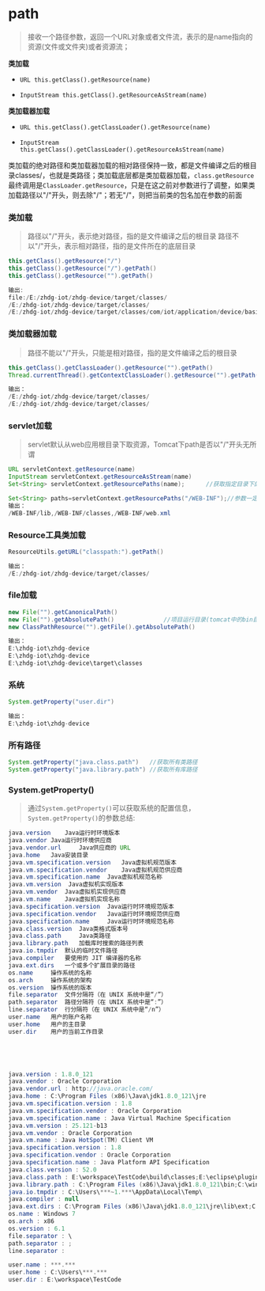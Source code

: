 # path

> 接收一个路径参数，返回一个URL对象或者文件流，表示的是name指向的资源(文件或文件夹)或者资源流；

**类加载**

- `URL this.getClass().getResource(name)`					

- `InputStream this.getClass().getResourceAsStream(name)`

**类加载器加载**

- `URL this.getClass().getClassLoader().getResource(name)`	

- `InputStream this.getClass().getClassLoader().getResourceAsStream(name)`

类加载的绝对路径和类加载器加载的相对路径保持一致，都是文件编译之后的根目录classes/，也就是类路径；类加载底层都是类加载器加载，`class.getResource`最终调用是`ClassLoader.getResource`，只是在这之前对参数进行了调整，如果类加载路径以"/"开头，则去除"/"；若无"/"，则把当前类的包名加在参数的前面

### 类加载

> 路径以"/"开头，表示绝对路径，指的是文件编译之后的根目录
> 路径不以"/"开头，表示相对路径，指的是文件所在的底层目录

```java
this.getClass().getResource("/")
this.getClass().getResource("/").getPath()
this.getClass().getResource("").getPath()

输出:
file:/E:/zhdg-iot/zhdg-device/target/classes/
/E:/zhdg-iot/zhdg-device/target/classes/
/E:/zhdg-iot/zhdg-device/target/classes/com/iot/application/device/basics/remotepro/service/
```

### 类加载器加载

> 路径不能以"/"开头，只能是相对路径，指的是文件编译之后的根目录

```java
this.getClass().getClassLoader().getResource("").getPath()
Thread.currentThread().getContextClassLoader().getResource("").getPath()

输出：
/E:/zhdg-iot/zhdg-device/target/classes/
/E:/zhdg-iot/zhdg-device/target/classes/
```

### servlet加载

> servlet默认从web应用根目录下取资源，Tomcat下path是否以"/"开头无所谓

```java
URL servletContext.getResource(name)
InputStream servletContext.getResourceAsStream(name)
Set<String> servletContext.getResourcePaths(name);		//获取指定目录下的所有资源路径,如：

Set<String> paths=servletContext.getResourcePaths("/WEB-INF");//参数一定要以”/”开头，否则会报错
输出：
/WEB-INF/lib,/WEB-INF/classes,/WEB-INF/web.xml
```

### Resource工具类加载

```java
ResourceUtils.getURL("classpath:").getPath()

输出：
/E:/zhdg-iot/zhdg-device/target/classes/
```

### file加载

```java
new File("").getCanonicalPath()
new File("").getAbsolutePath()				//项目运行目录(tomcat中的bin目录，普通Java项目IDEA中的run configuration中可以配置)
new ClassPathResource("").getFile().getAbsolutePath()

输出：
E:\zhdg-iot\zhdg-device
E:\zhdg-iot\zhdg-device
E:\zhdg-iot\zhdg-device\target\classes
```

### 系统

```java
System.getProperty("user.dir")

输出：
E:\zhdg-iot\zhdg-device
```

### 所有路径

```java
System.getProperty("java.class.path")	//获取所有类路径
System.getProperty("java.library.path")	//获取所有库路径
```

### System.getProperty()

> 通过`System.getProperty()`可以获取系统的配置信息，`System.getProperty()`的参数总结:

```java
java.version	Java运行时环境版本
java.vendor	Java运行时环境供应商
java.vendor.url 	Java供应商的 URL
java.home 	Java安装目录
java.vm.specification.version 	Java虚拟机规范版本
java.vm.specification.vendor 	Java虚拟机规范供应商
java.vm.specification.name 	Java虚拟机规范名称
java.vm.version	 Java虚拟机实现版本
java.vm.vendor 	Java虚拟机实现供应商
java.vm.name 	Java虚拟机实现名称
java.specification.version 	Java运行时环境规范版本
java.specification.vendor 	Java运行时环境规范供应商
java.specification.name 	Java运行时环境规范名称
java.class.version 	Java类格式版本号
java.class.path 	Java类路径
java.library.path 	加载库时搜索的路径列表
java.io.tmpdir	默认的临时文件路径
java.compiler	要使用的 JIT 编译器的名称
java.ext.dirs 	一个或多个扩展目录的路径
os.name 	操作系统的名称
os.arch 	操作系统的架构
os.version 	操作系统的版本
file.separator 	文件分隔符（在 UNIX 系统中是“/”）
path.separator	路径分隔符（在 UNIX 系统中是“:”）
line.separator 	行分隔符（在 UNIX 系统中是“/n”）
user.name 	用户的账户名称
user.home 	用户的主目录
user.dir 	用户的当前工作目录
 




java.version : 1.8.0_121
java.vendor : Oracle Corporation
java.vendor.url : http://java.oracle.com/
java.home : C:\Program Files (x86)\Java\jdk1.8.0_121\jre
java.vm.specification.version : 1.8
java.vm.specification.vendor : Oracle Corporation
java.vm.specification.name : Java Virtual Machine Specification
java.vm.version : 25.121-b13
java.vm.vendor : Oracle Corporation
java.vm.name : Java HotSpot(TM) Client VM
java.specification.version : 1.8
java.specification.vendor : Oracle Corporation
java.specification.name : Java Platform API Specification
java.class.version : 52.0
java.class.path : E:\workspace\TestCode\build\classes;E:\eclipse\plugins\org.junit_4.11.0.v201303080030\junit.jar;E:\eclipse\plugins\org.hamcrest.core_1.3.0.v201303031735.jar
java.library.path : C:\Program Files (x86)\Java\jdk1.8.0_121\bin;C:\windows\Sun\Java\bin;C:\windows\system32;C:\windows;C:/Program Files (x86)/Java/jre1.8.0_121/bin/client;C:/Program Files (x86)/Java/jre1.8.0_121/bin;C:/Program Files (x86)/Java/jre1.8.0_121/lib/i386;C:\ProgramData\Oracle\Java\javapath;C:\windows\system32;C:\windows;C:\windows\System32\Wbem;C:\windows\System32\WindowsPowerShell\v1.0\;C:\Program Files\Lenovo Fingerprint Reader\;C:\Program Files\Lenovo Fingerprint Reader\x86\;C:\Program Files (x86)\Java\jdk1.8.0_121\bin;C:\Program Files (x86)\Java\jdk1.8.0_121\jre\bin;E:\TortoiseSVN\bin;E:\mysql-5.6.24-winx64\bin;E:\apache-maven-3.3.3\bin;C:\Program Files\*** ***;.;;E:\eclipse;;.;;.
java.io.tmpdir : C:\Users\***~1.***\AppData\Local\Temp\
java.compiler : null
java.ext.dirs : C:\Program Files (x86)\Java\jdk1.8.0_121\jre\lib\ext;C:\windows\Sun\Java\lib\ext
os.name : Windows 7
os.arch : x86
os.version : 6.1
file.separator : \
path.separator : ;
line.separator : 

user.name : ***.***
user.home : C:\Users\***.***
user.dir : E:\workspace\TestCode
```

